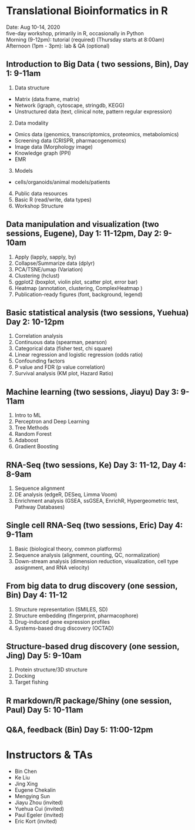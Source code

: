 # Translational Bioinformatics in R  
Date: Aug 10-14, 2020  
five-day workshop, primarily in R, occasionally in Python  
Morning (9-12pm): tutorial (required) (Thursday starts at 8:00am)  
Afternoon (1pm - 3pm): lab & QA (optional)  

## Introduction to Big Data ( two sessions, Bin), Day 1: 9-11am  
1. Data structure  
+ Matrix (data.frame, matrix)  
+ Network (igraph, cytoscape, stringdb, KEGG)  
+ Unstructured data (text, clinical note, pattern regular expression)  
2. Data modality  
+ Omics data (genomics, transcriptomics, proteomics, metabolomics)  
+ Screening data (CRISPR, pharmacogenomics)  
+ Image data (Morphology image)  
+ Knowledge graph (PPI)  
+ EMR 
3. Models
+ cells/organoids/animal models/patients  
4. Public data resources  
5. Basic R (read/write, data types)  
6. Workshop Structure  

## Data manipulation and visualization (two sessions, Eugene), Day 1: 11-12pm, Day 2: 9-10am
1. Apply (lapply, sapply, by)  
2. Collapse/Summarize data (dplyr)  
3. PCA/TSNE/umap (Variation)  
4. Clustering (hclust)  
5. ggplot2 (boxplot, violin plot, scatter plot, error bar)  
6. Heatmap (annotation, clustering, ComplexHeatmap )  
7. Publication-ready figures (font, background, legend)  

## Basic statistical analysis (two sessions, Yuehua) Day 2: 10-12pm
1. Correlation analysis  
2. Continuous data (spearman, pearson)  
3. Categorical data (fisher test, chi square)  
4. Linear regression and logistic regression (odds ratio)  
5. Confounding factors  
6. P value and FDR (p value correlation)  
7. Survival analysis (KM plot, Hazard Ratio)  

## Machine learning (two sessions, Jiayu) Day 3: 9-11am
1. Intro to ML
2. Perceptron and Deep Learning
3. Tree Methods
4. Random Forest
5. Adaboost
6. Gradient Boosting

## RNA-Seq (two sessions, Ke) Day 3: 11-12, Day 4: 8-9am
1. Sequence alignment 
2. DE analysis (edgeR, DESeq, Limma Voom)
3. Enrichment analysis (GSEA, ssGSEA, EnrichR, Hypergeometric test, Pathway Databases)

## Single cell RNA-Seq (two sessions, Eric) Day 4:  9-11am
1. Basic (biological theory, common platforms)
2. Sequence analysis (alignment, counting, QC, normalization)
3. Down-stream analysis (dimension reduction, visualization, cell type assignment, and RNA velocity)

## From big data to drug discovery (one session, Bin) Day 4: 11-12
1. Structure representation (SMILES, SD)
2. Structure embedding (fingerprint, pharmacophore)
3. Drug-induced gene expression profiles
4. Systems-based drug discovery (OCTAD)

## Structure-based drug discovery (one session, Jing) Day 5: 9-10am
1. Protein structure/3D structure
2. Docking
3. Target fishing

## R markdown/R package/Shiny (one session, Paul) Day 5: 10-11am

## Q&A, feedback (Bin) Day 5: 11:00-12pm

# Instructors & TAs
+ Bin Chen  
+ Ke Liu  
+ Jing Xing  
+ Eugene Chekalin  
+ Mengying Sun  
+ Jiayu Zhou (invited)  
+ Yuehua Cui (invited) 
+ Paul Egeler (invited) 
+ Eric Kort (invited) 

